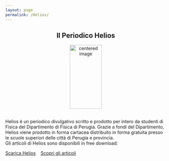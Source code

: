 ```yaml
---
layout: page
permalink: /Helios/
---
```


<center><h2><b>Il Periodico Helios </b></h2></center>

 <figure>
<center>
    <img src="/perugia/ImmaginiAbstract/helioslogo.png" alt="centered image" style="max-width:100%"
    height="200" width="100" class="responsive" >
</center>
</figure>

<section>

<br>
Helios è un periodico divulgativo scritto e prodotto per intero da studenti di Fisica del Dipartimento di Fisica di Perugia.
Grazie a fondi del Dipartimento, Helios viene prodotto in forma cartacea  distribuito in forma gratuita presso le scuole superiori delle città di Perugia e provincia.
<br>Gli articoli di Helios sono disponibili in free download:<br>

<a href="/perugia/Download">Scarica Helios</a>&nbsp; &nbsp;
<a href="/perugia/Articoli">Scopri gli articoli</a>

</section>
